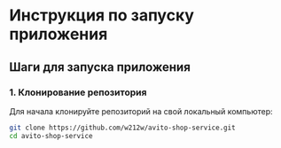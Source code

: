 # Инструкция по запуску приложения

## Шаги для запуска приложения

### 1. Клонирование репозитория

Для начала клонируйте репозиторий на свой локальный компьютер:

```bash
git clone https://github.com/w212w/avito-shop-service.git
cd avito-shop-service
